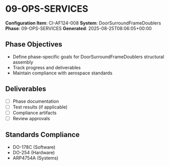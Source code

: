 # 09-OPS-SERVICES

**Configuration Item**: CI-AF124-008
**System**: DoorSurroundFrameDoublers
**Phase**: 09-OPS-SERVICES
**Generated**: 2025-08-25T08:06:05+00:00

## Phase Objectives
- Define phase-specific goals for DoorSurroundFrameDoublers structural assembly
- Track progress and deliverables
- Maintain compliance with aerospace standards

## Deliverables
- [ ] Phase documentation
- [ ] Test results (if applicable)
- [ ] Compliance artifacts
- [ ] Review approvals

## Standards Compliance
- DO-178C (Software)
- DO-254 (Hardware)
- ARP4754A (Systems)

